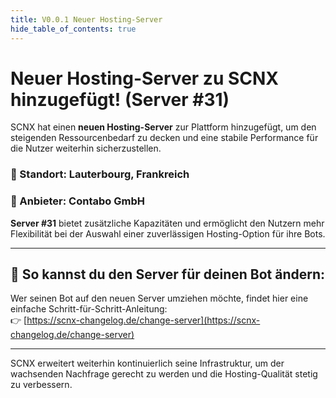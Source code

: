 ```yaml
---
title: V0.0.1 Neuer Hosting-Server
hide_table_of_contents: true
---
```

# Neuer Hosting-Server zu SCNX hinzugefügt! (Server #31)

SCNX hat einen **neuen Hosting-Server** zur Plattform hinzugefügt, um den steigenden Ressourcenbedarf zu decken und eine stabile Performance für die Nutzer weiterhin sicherzustellen.

### 📍 Standort: Lauterbourg, Frankreich  
### 🏢 Anbieter: Contabo GmbH

**Server #31** bietet zusätzliche Kapazitäten und ermöglicht den Nutzern mehr Flexibilität bei der Auswahl einer zuverlässigen Hosting-Option für ihre Bots.

---

## 🔄 So kannst du den Server für deinen Bot ändern:
Wer seinen Bot auf den neuen Server umziehen möchte, findet hier eine einfache Schritt-für-Schritt-Anleitung:  
👉 [https://scnx-changelog.de/change-server](https://scnx-changelog.de/change-server)

---

SCNX erweitert weiterhin kontinuierlich seine Infrastruktur, um der wachsenden Nachfrage gerecht zu werden und die Hosting-Qualität stetig zu verbessern.